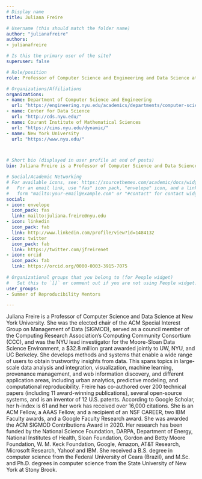 ```yaml
---
# Display name
title: Juliana Freire

# Username (this should match the folder name)
author: "julianafreire"
authors:
- julianafreire

# Is this the primary user of the site?
superuser: false

# Role/position
role: Professor of Computer Science and Engineering and Data Science at NYU

# Organizations/Affiliations
organizations:
- name: Department of Computer Science and Engineering
  url: "https://engineering.nyu.edu/academics/departments/computer-science-and-engineering"
- name: Center for Data Science
  url: "http://cds.nyu.edu/"
- name: Courant Institute of Mathematical Sciences
  url: "https://cims.nyu.edu/dynamic/"
- name: New York University
  url: "https://www.nyu.edu/"



# Short bio (displayed in user profile at end of posts)
bio: Juliana Freire is a Professor of Computer Science and Data Science at New York University.

# Social/Academic Networking
# For available icons, see: https://sourcethemes.com/academic/docs/widgets/#icons
#   For an email link, use "fas" icon pack, "envelope" icon, and a link in the
#   form "mailto:your-email@example.com" or "#contact" for contact widget.
social:
- icon: envelope
  icon_pack: fas
  link: mailto:juliana.freire@nyu.edu
- icon: linkedin
  icon_pack: fab
  link: http://www.linkedin.com/profile/view?id=1484132
- icon: twitter
  icon_pack: fab
  link: https://twitter.com/jfreirenet
- icon: orcid
  icon_pack: fab
  link: https://orcid.org/0000-0003-3915-7075
  
# Organizational groups that you belong to (for People widget)
#   Set this to `[]` or comment out if you are not using People widget.  
user_groups:
- Summer of Reproducibility Mentors

---
```



Juliana Freire is a Professor of Computer Science and Data Science at New York University.  She was the elected chair of the ACM Special Interest Group on Management of Data (SIGMOD), served as a council member of the Computing Research Association’s Computing Community Consortium (CCC), and was the NYU lead investigator for the Moore-Sloan Data Science Environment,  a $32.8 million grant awarded jointly to UW, NYU, and UC Berkeley. She develops methods and systems that enable a wide range of users to obtain trustworthy insights from data. This spans topics in large-scale data analysis and integration, visualization, machine learning, provenance management, and web information discovery, and different application areas, including urban analytics, predictive modeling, and computational reproducibility. Freire has co-authored over 200 technical papers (including 11 award-winning publications), several open-source systems, and is an inventor of 12 U.S. patents. According to Google Scholar, her h-index is 61 and her work has received over 16,000 citations. She is an ACM Fellow, a AAAS Fellow, and a recipient of an NSF CAREER, two IBM Faculty awards, and a Google Faculty Research award.  She was awarded the ACM SIGMOD Contributions Award in 2020. Her research has been funded by the National Science Foundation, DARPA, Department of Energy, National Institutes of Health, Sloan Foundation, Gordon and Betty Moore Foundation, W. M. Keck Foundation, Google, Amazon, AT&T Research, Microsoft Research, Yahoo! and IBM. She received a B.S. degree in computer science from the Federal University of Ceara (Brazil), and M.Sc. and Ph.D. degrees in computer science from the State University of New York at Stony Brook.

 